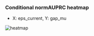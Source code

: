 ### Conditional normAUPRC heatmap

- X: eps_current, Y: gap_mu

![heatmap](/home/elicer/project_0814_2/results/20250817-020529/holdout/conditional_heatmap_eps_current_vs_gap_mu.png)
